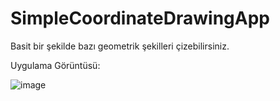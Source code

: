 # SimpleCoordinateDrawingApp
Basit bir şekilde bazı geometrik şekilleri çizebilirsiniz.

Uygulama Görüntüsü:

![image](https://user-images.githubusercontent.com/47521147/101810843-53787300-3b2a-11eb-9450-c4d9a56af1d2.png)
